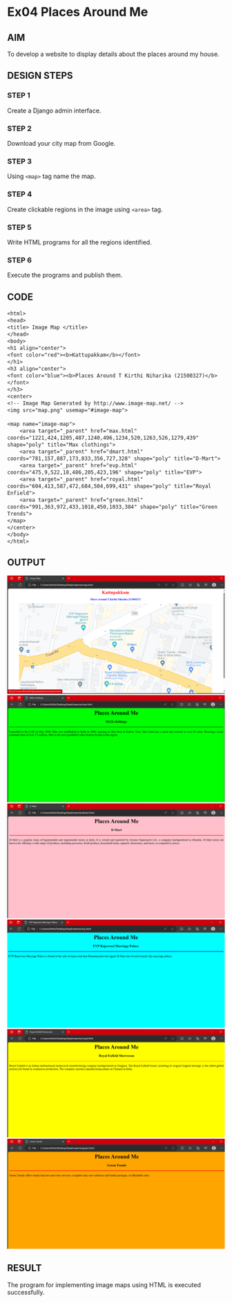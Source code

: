# Ex04 Places Around Me
## AIM
To develop a website to display details about the places around my house.

## DESIGN STEPS

### STEP 1
Create a Django admin interface.

### STEP 2
Download your city map from Google.

### STEP 3
Using ```<map>``` tag name the map.

### STEP 4
Create clickable regions in the image using ```<area>``` tag.

### STEP 5
Write HTML programs for all the regions identified.

### STEP 6
Execute the programs and publish them.

## CODE
```
<html>
<head>
<title> Image Map </title>
</head>
<body>
<h1 align="center">
<font color="red"><b>Kattupakkam</b></font>
</h1>
<h3 align="center">
<font color="blue"><b>Places Around T Kirthi Niharika (21500327)</b></font>
</h3>
<center>
<!-- Image Map Generated by http://www.image-map.net/ -->
<img src="map.png" usemap="#image-map">

<map name="image-map">
    <area target="_parent" href="max.html" coords="1221,424,1205,487,1240,496,1234,520,1263,526,1279,439" shape="poly" title="Max clothings">
    <area target="_parent" href="dmart.html" coords="781,157,887,173,833,356,727,328" shape="poly" title="D-Mart">
    <area target="_parent" href="evp.html" coords="475,9,522,18,486,205,423,196" shape="poly" title="EVP">
    <area target="_parent" href="royal.html" coords="604,413,587,472,684,504,699,431" shape="poly" title="Royal Enfield">
    <area target="_parent" href="green.html" coords="991,363,972,433,1018,450,1033,384" shape="poly" title="Green Trends">
</map>
</center>
</body>
</html>
```
## OUTPUT
![Alt text](exp4.png)
![Alt text](max.png)
![Alt text](dmart.png)
![Alt text](evp.png)
![Alt text](royal.png) 
![Alt text](green.png)




## RESULT
The program for implementing image maps using HTML is executed successfully.
